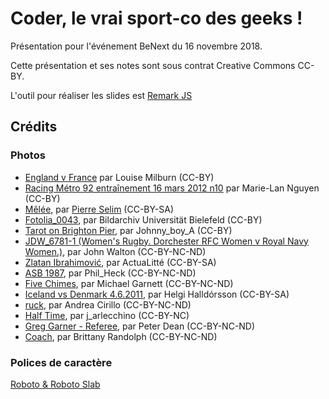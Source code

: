 # Coder, le vrai sport-co des geeks !

Présentation pour l'événement BeNext du 16 novembre 2018.

Cette présentation et ses notes sont sous contrat Creative Commons CC-BY.

L'outil pour réaliser les slides est [Remark JS]()

## Crédits

### Photos

* [England v France](https://www.flickr.com/photos/venvierra/10907206385/) par
Louise Milburn (CC-BY)
* [Racing Métro 92 entraînement 16 mars 2012 n10](https://www.flickr.com/photos/jastrow/6841670930/) par
Marie-Lan Nguyen (CC-BY)
* [Mêlée](https://fr.wikipedia.org/wiki/M%C3%AAl%C3%A9e#/media/File:ST_vs_Harlequins_-_Match-25.jpg), par [Pierre Selim](https://commons.wikimedia.org/wiki/User:PierreSelim) (CC-BY-SA)
* [Fotolia_0043](https://www.flickr.com/photos/66536212@N07/7921973188/), par Bildarchiv Universität Bielefeld (CC-BY)
* [Tarot on Brighton Pier](https://www.flickr.com/photos/14019469@N07/2898630145/), par
Johnny_boy_A (CC-BY)
* [JDW_6781-1 (Women's Rugby. Dorchester RFC Women v Royal Navy Women.)](https://www.flickr.com/photos/john-walton/31615774523/), par John Walton (CC-BY-NC-ND)
* [Zlatan Ibrahimović](https://www.flickr.com/photos/actualitte/9638250892/), par ActuaLitté (CC-BY-SA)
* [ASB 1987](https://www.flickr.com/photos/kleche/12186744305/), par Phil_Heck (CC-BY-NC-ND)
* [Five Chimes](https://www.flickr.com/photos/mikepaws/6831552982/), par Michael Garnett (CC-BY-NC-ND)
* [Iceland vs Denmark 4.6.2011](https://www.flickr.com/photos/8058853@N06/5800485330/), par
Helgi Halldórsson (CC-BY-SA)
* [ruck](https://www.flickr.com/photos/beerbauf/4555197938/), par Andrea Cirillo (CC-BY-NC-ND)
* [Half Time](https://www.flickr.com/photos/116797173@N07/15531076399/), par j_arlecchino (CC-BY-NC)
* [Greg Garner - Referee](https://www.flickr.com/photos/rowanbank/6864468965/), par Peter Dean (CC-BY-NC-ND)
* [Coach](https://www.flickr.com/photos/celinesphotographer/4933216287/), par
Brittany Randolph (CC-BY-NC-ND)

### Polices de caractère

[Roboto & Roboto Slab](https://fr.wikipedia.org/wiki/Roboto_(police_d%27%C3%A9criture))
